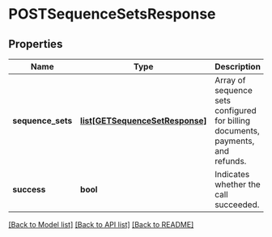 # POSTSequenceSetsResponse


## Properties
Name | Type | Description | Notes
------------ | ------------- | ------------- | -------------
**sequence_sets** | [**list[GETSequenceSetResponse]**](GETSequenceSetResponse.md) | Array of sequence sets configured for billing documents, payments, and refunds.  | [optional] 
**success** | **bool** | Indicates whether the call succeeded.  | [optional] 

[[Back to Model list]](../README.md#documentation-for-models) [[Back to API list]](../README.md#documentation-for-api-endpoints) [[Back to README]](../README.md)


